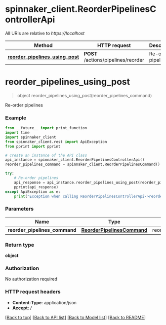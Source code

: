 # spinnaker_client.ReorderPipelinesControllerApi

All URIs are relative to *https://localhost*

Method | HTTP request | Description
------------- | ------------- | -------------
[**reorder_pipelines_using_post**](ReorderPipelinesControllerApi.md#reorder_pipelines_using_post) | **POST** /actions/pipelines/reorder | Re-order pipelines


# **reorder_pipelines_using_post**
> object reorder_pipelines_using_post(reorder_pipelines_command)

Re-order pipelines

### Example
```python
from __future__ import print_function
import time
import spinnaker_client
from spinnaker_client.rest import ApiException
from pprint import pprint

# create an instance of the API class
api_instance = spinnaker_client.ReorderPipelinesControllerApi()
reorder_pipelines_command = spinnaker_client.ReorderPipelinesCommand() # ReorderPipelinesCommand | reorderPipelinesCommand

try:
    # Re-order pipelines
    api_response = api_instance.reorder_pipelines_using_post(reorder_pipelines_command)
    pprint(api_response)
except ApiException as e:
    print("Exception when calling ReorderPipelinesControllerApi->reorder_pipelines_using_post: %s\n" % e)
```

### Parameters

Name | Type | Description  | Notes
------------- | ------------- | ------------- | -------------
 **reorder_pipelines_command** | [**ReorderPipelinesCommand**](ReorderPipelinesCommand.md)| reorderPipelinesCommand | 

### Return type

**object**

### Authorization

No authorization required

### HTTP request headers

 - **Content-Type**: application/json
 - **Accept**: */*

[[Back to top]](#) [[Back to API list]](../README.md#documentation-for-api-endpoints) [[Back to Model list]](../README.md#documentation-for-models) [[Back to README]](../README.md)

